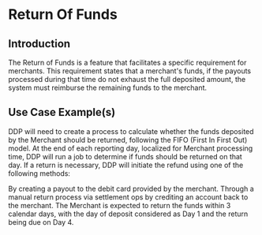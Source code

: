 # Return Of Funds                            

## Introduction

The Return of Funds is a feature that facilitates a specific requirement for merchants. This requirement states that a merchant's funds, if the payouts processed during that time do not exhaust the full deposited amount, the system must reimburse the remaining funds to the merchant.


## Use Case Example(s)

DDP will need to create a process to calculate whether the funds deposited by the Merchant should be returned, following the FIFO (First In First Out) model. At the end of each reporting day, localized for Merchant processing time, DDP will run a job to determine if funds should be returned on that day. If a return is necessary, DDP will initiate the refund using one of the following methods:

By creating a payout to the debit card provided by the merchant.
Through a manual return process via settlement ops by crediting an account back to the merchant.
The Merchant is expected to return the funds within 3 calendar days, with the day of deposit considered as Day 1 and the return being due on Day 4.

